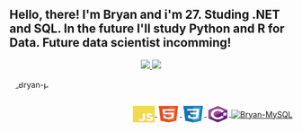 ## Hello, there! I'm Bryan and i'm 27. Studing .NET and SQL. In the future I'll study Python and R for Data. Future data scientist incomming!
<div align="center">
  <a href="https://github.com/Bryan-OLima">
  <img height="180em" src="https://github-readme-stats.vercel.app/api?username=bryan-olima&show_icons=true&theme=github_dark&include_all_commits=true&count_private=true"/>
  <img height="180em" src="https://github-readme-stats.vercel.app/api/top-langs/?username=bryan-olima&layout=compact&langs_count=7&theme=github_dark"/>
 
</div>

<div><br>
 
  <img align="left" alt="Bryan-pic" height="150" style="border-radius:50px;" src="https://i.imgur.com/sRpOonl.png">

</div>
  
  ##
 <br/>
<div> 
 

</div>

<div align ="right"> 
  <img align="center" alt="Bryan-Js" height="30" width="40" src="https://raw.githubusercontent.com/devicons/devicon/master/icons/javascript/javascript-plain.svg">
  <img align="center" alt="Bryan-HTML" height="30" width="40" src="https://raw.githubusercontent.com/devicons/devicon/master/icons/html5/html5-original.svg">
  <img align="center" alt="Bryan-CSS" height="30" width="40" src="https://raw.githubusercontent.com/devicons/devicon/master/icons/css3/css3-original.svg">
  <img align="center" alt="Rafa-Csharp" height="30" width="40" src="https://raw.githubusercontent.com/devicons/devicon/master/icons/csharp/csharp-original.svg">
  <img align="center" alt="Bryan-MySQL" height="30" width="40" src="https://cdn.jsdelivr.net/gh/devicons/devicon/icons/mysql/mysql-original.svg" />
</div>
  <div>
    <br/>
  </div>
<div align ="left">

</div>
<div >
  </div>
  

<!---
Bryan-OLima/Bryan-OLima is a ✨ special ✨ repository because its `README.md` (this file) appears on your GitHub profile.
You can click the Preview link to take a look at your changes.
--->
